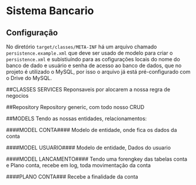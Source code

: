 # Sistema Bancario


## Configuração
No  diretório `target/classes/META-INF` há um arquivo chamado `persistence.example.xml` que deve ser usado de modelo para criar o `persistence.xml` e subistiuíndo para as cofigurações locais do nome do banco de dado e usuário e senha de acesso ao banco de dados, que no projeto é utilizado o MySQL, por isso o arquivo já está pré-configurado com o Drive do MySQL.

##CLASSES SERVICES 
Reponsaveis por alocarem a nossa regra de negocios 

##Repository
Repository generic, com todo nosso CRUD 

##MODELS
Tendo as nossas entidades, relacionamentos: 

####MODEL CONTA####
Modelo de entidade, onde fica os dados da conta

####MODEL USUARIO####
Modelo de entidade, Dados do usuario 

####MODEL LANCAMENTO####
Tendo uma forengkey das tabelas conta e Plano conta, recebe em log, toda movimentação da conta

####PLANO CONTA###
Recebe a finalidade da conta  
